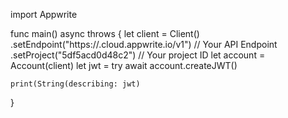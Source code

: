 import Appwrite

func main() async throws {
    let client = Client()
      .setEndpoint("https://<REGION>.cloud.appwrite.io/v1") // Your API Endpoint
      .setProject("5df5acd0d48c2") // Your project ID
    let account = Account(client)
    let jwt = try await account.createJWT()

    print(String(describing: jwt)
}
